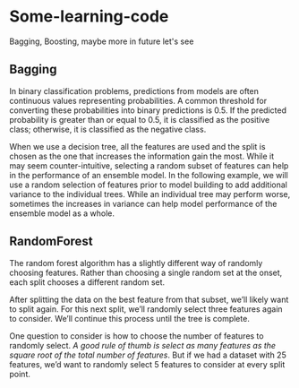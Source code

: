 # Some-learning-code
Bagging, Boosting, maybe more in future let's see

## Bagging 
In binary classification problems, predictions from models are often continuous values representing probabilities. A common threshold for converting these probabilities into binary predictions is 0.5. If the predicted probability is greater than or equal to 0.5, it is classified as the positive class; otherwise, it is classified as the negative class.

When we use a decision tree, all the features are used and the split is chosen as the one that increases the information gain the most. While it may seem counter-intuitive, selecting a random subset of features can help in the performance of an ensemble model. In the following example, we will use a random selection of features prior to model building to add additional variance to the individual trees. While an individual tree may perform worse, sometimes the increases in variance can help model performance of the ensemble model as a whole.

## RandomForest 
The random forest algorithm has a slightly different way of randomly choosing features. Rather than choosing a single random set at the onset, each split chooses a different random set.

After splitting the data on the best feature from that subset, we’ll likely want to split again. For this next split, we’ll randomly select three features again to consider. We’ll continue this process until the tree is complete.

One question to consider is how to choose the number of features to randomly select. 
*A good rule of thumb is select as many features as the square root of the total number of features*. 
But if we had a dataset with 25 features, we’d want to randomly select 5 features to consider at every split point.
